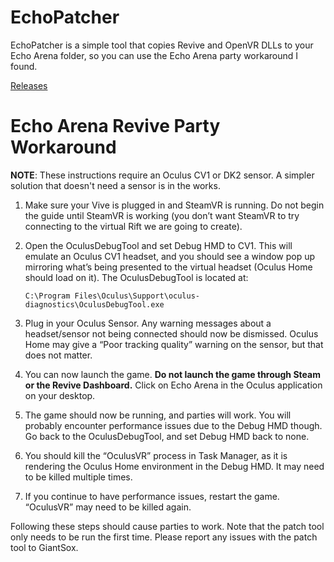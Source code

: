 # EchoPatcher
EchoPatcher is a simple tool that copies Revive and OpenVR DLLs to your Echo Arena folder, so you can use the Echo Arena party workaround I found.

[Releases](https://github.com/GiantSox/EchoPatcher/releases)

# Echo Arena Revive Party Workaround

**NOTE**: These instructions require an Oculus CV1 or DK2 sensor. A simpler solution that doesn't need a sensor is in the works.

1. Make sure your Vive is plugged in and SteamVR is running. Do not begin the guide until SteamVR is working (you don’t want SteamVR to try connecting to the virtual Rift we are going to create).

2. Open the OculusDebugTool and set Debug HMD to CV1. This will emulate an Oculus CV1 headset, and you should see a window pop up mirroring what’s being presented to the virtual headset (Oculus Home should load on it). The OculusDebugTool is located at:

       C:\Program Files\Oculus\Support\oculus-diagnostics\OculusDebugTool.exe

3. Plug in your Oculus Sensor. Any warning messages about a headset/sensor not being connected should now be dismissed. Oculus Home may give a “Poor tracking quality” warning on the sensor, but that does not matter.

4. You can now launch the game. **Do not launch the game through Steam or the Revive Dashboard.** Click on Echo Arena in the Oculus application on your desktop.

5. The game should now be running, and parties will work. You will probably encounter performance issues due to the Debug HMD though. Go back to the OculusDebugTool, and set Debug HMD back to none.

6. You should kill the “OculusVR” process in Task Manager, as it is rendering the Oculus Home environment in the Debug HMD. It may need to be killed multiple times.

7. If you continue to have performance issues, restart the game. “OculusVR” may need to be killed again.

Following these steps should cause parties to work. Note that the patch tool only needs to be run the first time. Please report any issues with the patch tool to GiantSox.
